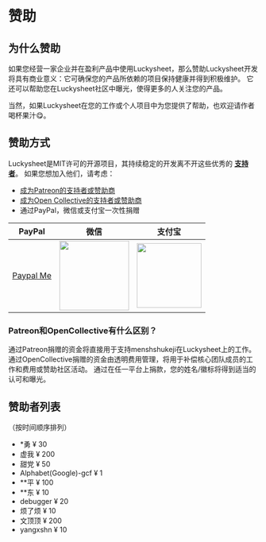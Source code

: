 # 赞助

## 为什么赞助

如果您经营一家企业并在盈利产品中使用Luckysheet，那么赞助Luckysheet开发将具有商业意义：它可确保您的产品所依赖的项目保持健康并得到积极维护。 它还可以帮助您在Luckysheet社区中曝光，使得更多的人关注您的产品。

当然，如果Luckysheet在您的工作或个人项目中为您提供了帮助，也欢迎请作者喝杯果汁😋。

## 赞助方式

Luckysheet是MIT许可的开源项目，其持续稳定的开发离不开这些优秀的 [**支持者**](#赞助者列表)。 如果您想加入他们，请考虑：

- [成为Patreon的支持者或赞助商](https://www.patreon.com/mengshukeji)
- [成为Open Collective的支持者或赞助商](https://opencollective.com/luckysheet)
- 通过PayPal，微信或支付宝一次性捐赠

| PayPal |  微信  | 支付宝 |
|---|---|---|
| [Paypal Me](https://www.paypal.me/wbfsa) | <img src="https://minio.cnbabylon.com/public/luckysheet/wechat.jpg" width="140" />| <img src="https://minio.cnbabylon.com/public/luckysheet/alipay.jpg" width="130" /> |

### Patreon和OpenCollective有什么区别？

通过Patreon捐赠的资金将直接用于支持menshshukeji在Luckysheet上的工作。 通过OpenCollective捐赠的资金由透明费用管理，将用于补偿核心团队成员的工作和费用或赞助社区活动。 通过在任一平台上捐款，您的姓名/徽标将得到适当的认可和曝光。

## 赞助者列表

（按时间顺序排列）
- *勇 ¥ 30
- 虚我 ¥ 200
- 甜党 ¥ 50
- Alphabet(Google)-gcf ¥ 1
- **平 ¥ 100
- **东 ¥ 10
- debugger ¥ 20
- 烦了烦 ¥ 10
- 文顶顶 ¥ 200
- yangxshn ¥ 10